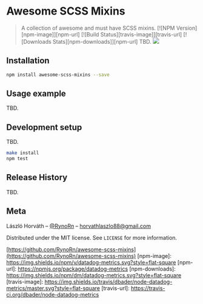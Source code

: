 # Awesome SCSS Mixins
> A collection of awesome and must have SCSS mixins.
[![NPM Version][npm-image]][npm-url]
[![Build Status][travis-image]][travis-url]
[![Downloads Stats][npm-downloads]][npm-url]
TBD.
![](header.png)

## Installation
```sh
npm install awesome-scss-mixins --save
```

## Usage example
TBD.

## Development setup
TBD.
```sh
make install
npm test
```
## Release History
TBD.

## Meta
László Horváth – [@RynoRn](https://twitter.com/RynoRn) – horvathlaszlo88@gmail.com

Distributed under the MIT license. See ``LICENSE`` for more information.

[https://github.com/RynoRn/awesome-scss-mixins](https://github.com/RynoRn/awesome-scss-mixins)
[npm-image]: https://img.shields.io/npm/v/datadog-metrics.svg?style=flat-square
[npm-url]: https://npmjs.org/package/datadog-metrics
[npm-downloads]: https://img.shields.io/npm/dm/datadog-metrics.svg?style=flat-square
[travis-image]: https://img.shields.io/travis/dbader/node-datadog-metrics/master.svg?style=flat-square
[travis-url]: https://travis-ci.org/dbader/node-datadog-metrics
